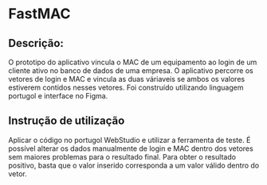 # FastMAC

## Descrição:
O prototipo do aplicativo vincula o MAC de um equipamento ao login de um cliente ativo no banco de dados de uma empresa.
O aplicativo percorre os vetores de login e MAC e vincula as duas váriaveis se ambos os valores estiverem contidos nesses vetores.
Foi construído utilizando linguagem portugol e interface no Figma.

## Instrução de utilização
Aplicar o código no portugol WebStudio e utilizar a ferramenta de teste.
É possível alterar os dados manualmente de login e MAC dentro dos vetores sem maiores problemas para o resultado final.
Para obter o resultado positivo, basta que o valor inserido corresponda a um valor válido dentro do vetor.



